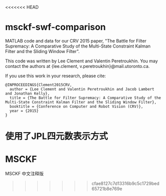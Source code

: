 <<<<<<< HEAD
# msckf-swf-comparison
MATLAB code and data for our CRV 2015 paper, "The Battle for Filter Supremacy: A Comparative Study of the Multi-State Constraint Kalman Filter and the Sliding Window Filter".

This code was written by Lee Clement and Valentin Peretroukhin. You may contact the authors at {lee.clement, v.peretroukhin}@mail.utoronto.ca.

If you use this work in your research, please cite:
```
@INPROCEEDINGS{Clement2015CRV,
  author = {Lee Clement and Valentin Peretroukhin and Jacob Lambert and Jonathan Kelly},
  title = {The Battle for Filter Supremacy: A Comparative Study of the Multi-State Constraint Kalman Filter and the Sliding Window Filter},
  booktitle = {Conference on Computer and Robot Vision (CRV)},
  year = {2015}
}
```
使用了JPL四元数表示方式
=======
# MSCKF
MSCKF 中文注释版
>>>>>>> cfae8127c7d13316b9c5c1729bed65721b8e769e
